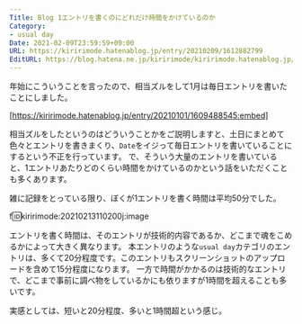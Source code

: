 ```yaml
---
Title: Blog 1エントリを書くのにどれだけ時間をかけているのか
Category:
- usual day
Date: 2021-02-09T23:59:59+09:00
URL: https://kiririmode.hatenablog.jp/entry/20210209/1612882799
EditURL: https://blog.hatena.ne.jp/kiririmode/kiririmode.hatenablog.jp/atom/entry/26006613690937925
---
```


年始にこういうことを言ったので、相当ズルをして1月は毎日エントリを書いたことにしました。

[https://kiririmode.hatenablog.jp/entry/20210101/1609488545:embed]

相当ズルをしたというのはどういうことかをご説明しますと、土日にまとめて色々とエントリを書きまくり、`Date`をイジって毎日エントリを書いていることにするという不正を行っています。
で、そういう大量のエントリを書いていると、1エントリあたりどのくらい時間をかけているのかという話をいただくことも多くあります。

雑に記録をとっている限り、ぼくが1エントリを書く時間は平均50分でした。

f:id:kiririmode:20210213110200j:image

エントリを書く時間は、そのエントリが技術的内容であるか、どこまで魂をこめるかによって大きく異なります。
本エントリのような`usual day`カテゴリのエントリは、多くて20分程度です。このエントリもスクリーンショットのアップロードを含めて15分程度になります。
一方で時間がかかるのは技術的なエントリで、どこまで事前に調べ物をしているかにも依りますが1時間を超えることも多いです。

実感としては、短いと20分程度、多いと1時間超という感じ。
